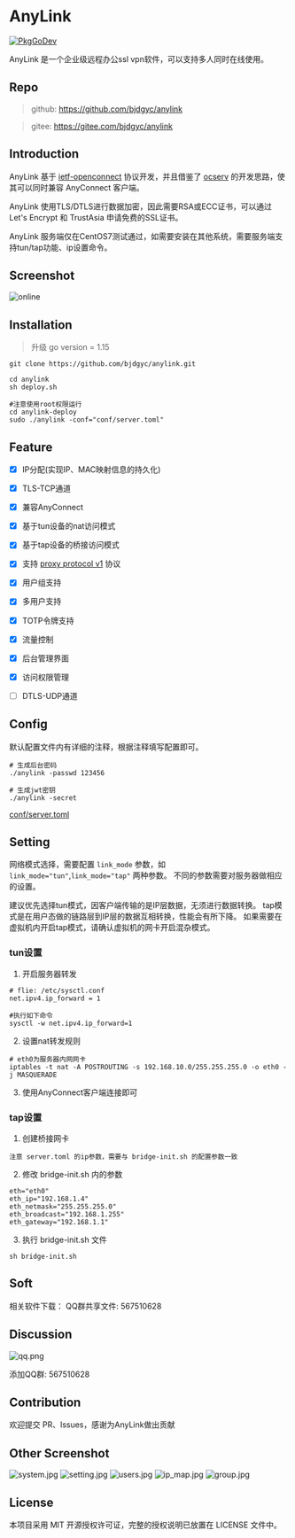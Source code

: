 # AnyLink

[![PkgGoDev](https://pkg.go.dev/badge/github.com/bjdgyc/anylink)](https://pkg.go.dev/github.com/bjdgyc/anylink)

AnyLink 是一个企业级远程办公ssl vpn软件，可以支持多人同时在线使用。

## Repo

> github: https://github.com/bjdgyc/anylink

> gitee: https://gitee.com/bjdgyc/anylink

## Introduction

AnyLink 基于 [ietf-openconnect](https://tools.ietf.org/html/draft-mavrogiannopoulos-openconnect-02)
协议开发，并且借鉴了 [ocserv](http://ocserv.gitlab.io/www/index.html) 的开发思路，使其可以同时兼容 AnyConnect 客户端。

AnyLink 使用TLS/DTLS进行数据加密，因此需要RSA或ECC证书，可以通过 Let's Encrypt 和 TrustAsia 申请免费的SSL证书。

AnyLink 服务端仅在CentOS7测试通过，如需要安装在其他系统，需要服务端支持tun/tap功能、ip设置命令。

## Screenshot

![online](https://gitee.com/bjdgyc/anylink/raw/master/screenshot/online.jpg)

## Installation

> 升级 go version = 1.15

```shell
git clone https://github.com/bjdgyc/anylink.git

cd anylink
sh deploy.sh

#注意使用root权限运行
cd anylink-deploy
sudo ./anylink -conf="conf/server.toml"
```

## Feature

- [x] IP分配(实现IP、MAC映射信息的持久化)
- [x] TLS-TCP通道
- [x] 兼容AnyConnect
- [x] 基于tun设备的nat访问模式
- [x] 基于tap设备的桥接访问模式
- [x] 支持 [proxy protocol v1](http://www.haproxy.org/download/2.2/doc/proxy-protocol.txt) 协议
- [x] 用户组支持
- [x] 多用户支持
- [x] TOTP令牌支持
- [x] 流量控制
- [x] 后台管理界面
- [x] 访问权限管理

- [ ] DTLS-UDP通道

## Config

默认配置文件内有详细的注释，根据注释填写配置即可。

```shell
# 生成后台密码
./anylink -passwd 123456

# 生成jwt密钥
./anylink -secret
```

[conf/server.toml](https://github.com/bjdgyc/anylink/blob/master/conf/server.toml)

## Setting

网络模式选择，需要配置 `link_mode` 参数，如 `link_mode="tun"`,`link_mode="tap"` 两种参数。 不同的参数需要对服务器做相应的设置。

建议优先选择tun模式，因客户端传输的是IP层数据，无须进行数据转换。 tap模式是在用户态做的链路层到IP层的数据互相转换，性能会有所下降。 如果需要在虚拟机内开启tap模式，请确认虚拟机的网卡开启混杂模式。

### tun设置

1. 开启服务器转发

 ```shell
 # flie: /etc/sysctl.conf
 net.ipv4.ip_forward = 1

 #执行如下命令
 sysctl -w net.ipv4.ip_forward=1
 ```

2. 设置nat转发规则

```shell
# eth0为服务器内网网卡
iptables -t nat -A POSTROUTING -s 192.168.10.0/255.255.255.0 -o eth0 -j MASQUERADE
```

3. 使用AnyConnect客户端连接即可

### tap设置

1. 创建桥接网卡

```
注意 server.toml 的ip参数，需要与 bridge-init.sh 的配置参数一致
```

2. 修改 bridge-init.sh 内的参数

```
eth="eth0"
eth_ip="192.168.1.4"
eth_netmask="255.255.255.0"
eth_broadcast="192.168.1.255"
eth_gateway="192.168.1.1"
```

3. 执行 bridge-init.sh 文件

```
sh bridge-init.sh
```

## Soft

相关软件下载： QQ群共享文件: 567510628

## Discussion

![qq.png](https://gitee.com/bjdgyc/anylink/raw/master/screenshot/qq.png)

添加QQ群: 567510628

## Contribution

欢迎提交 PR、Issues，感谢为AnyLink做出贡献

## Other Screenshot

![system.jpg](https://gitee.com/bjdgyc/anylink/raw/master/screenshot/system.jpg)
![setting.jpg](https://gitee.com/bjdgyc/anylink/raw/master/screenshot/setting.jpg)
![users.jpg](https://gitee.com/bjdgyc/anylink/raw/master/screenshot/users.jpg)
![ip_map.jpg](https://gitee.com/bjdgyc/anylink/raw/master/screenshot/ip_map.jpg)
![group.jpg](https://gitee.com/bjdgyc/anylink/raw/master/screenshot/group.jpg)

## License

本项目采用 MIT 开源授权许可证，完整的授权说明已放置在 LICENSE 文件中。








